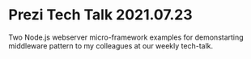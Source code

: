 # Prezi Tech Talk 2021.07.23

Two Node.js webserver micro-framework examples for demonstarting middleware pattern to my colleagues at our weekly tech-talk.